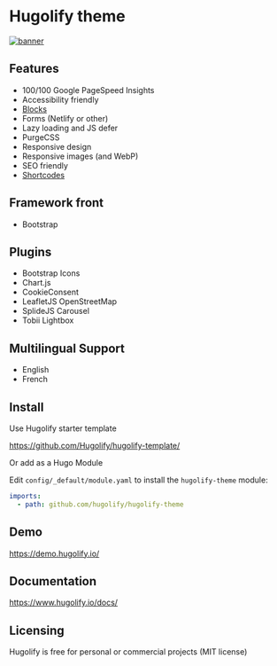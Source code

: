 # Hugolify theme

[![banner](https://github.com/user-attachments/assets/a74f1b37-e24f-4762-971d-fe7824b23cb8)](https://www.hugolify.io/)

## Features
* 100/100 Google PageSpeed Insights
* Accessibility friendly
* [Blocks](https://www.hugolify.io/docs/blocks/)
* Forms (Netlify or other)
* Lazy loading and JS defer
* PurgeCSS
* Responsive design
* Responsive images (and WebP)
* SEO friendly
* [Shortcodes](https://www.hugolify.io/docs/shortcodes/)

## Framework front
* Bootstrap

## Plugins
* Bootstrap Icons
* Chart.js
* CookieConsent
* LeafletJS OpenStreetMap
* SplideJS Carousel
* Tobii Lightbox

## Multilingual Support

* English
* French

## Install

Use Hugolify starter template

https://github.com/Hugolify/hugolify-template/

Or add as a Hugo Module

Edit `config/_default/module.yaml` to install the `hugolify-theme` module:

```yml
imports:
  - path: github.com/hugolify/hugolify-theme
```

## Demo

https://demo.hugolify.io/

## Documentation

https://www.hugolify.io/docs/

## Licensing

Hugolify is free for personal or commercial projects (MIT license)
